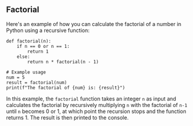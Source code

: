 ## Factorial

Here's an example of how you can calculate the factorial of a number in Python using a recursive function:

```
def factorial(n):
    if n == 0 or n == 1:
        return 1
    else:
        return n * factorial(n - 1)

# Example usage
num = 5
result = factorial(num)
print(f"The factorial of {num} is: {result}")
```


In this example, the `factorial` function takes an integer `n` as input and calculates the factorial by recursively multiplying `n` with the factorial of `n-1` until `n` becomes 0 or 1, at which point the recursion stops and the function returns 1. The result is then printed to the console.